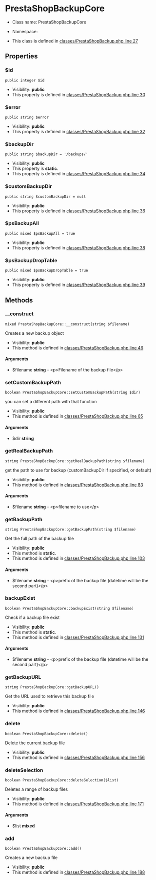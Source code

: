 PrestaShopBackupCore
===============






* Class name: PrestaShopBackupCore
* Namespace: 

* This class is defined in [classes/PrestaShopBackup.php line 27](https://github.com/PrestaShop/PrestaShop/blob/1.6.1.1/classes/PrestaShopBackup.php#27)





Properties
----------


### $id

    public integer $id





* Visibility: **public**
* This property is defined in [classes/PrestaShopBackup.php line 30](https://github.com/PrestaShop/PrestaShop/blob/1.6.1.1/classes/PrestaShopBackup.php#30)


### $error

    public string $error





* Visibility: **public**
* This property is defined in [classes/PrestaShopBackup.php line 32](https://github.com/PrestaShop/PrestaShop/blob/1.6.1.1/classes/PrestaShopBackup.php#32)


### $backupDir

    public string $backupDir = '/backups/'





* Visibility: **public**
* This property is **static**.
* This property is defined in [classes/PrestaShopBackup.php line 34](https://github.com/PrestaShop/PrestaShop/blob/1.6.1.1/classes/PrestaShopBackup.php#34)


### $customBackupDir

    public string $customBackupDir = null





* Visibility: **public**
* This property is defined in [classes/PrestaShopBackup.php line 36](https://github.com/PrestaShop/PrestaShop/blob/1.6.1.1/classes/PrestaShopBackup.php#36)


### $psBackupAll

    public mixed $psBackupAll = true





* Visibility: **public**
* This property is defined in [classes/PrestaShopBackup.php line 38](https://github.com/PrestaShop/PrestaShop/blob/1.6.1.1/classes/PrestaShopBackup.php#38)


### $psBackupDropTable

    public mixed $psBackupDropTable = true





* Visibility: **public**
* This property is defined in [classes/PrestaShopBackup.php line 39](https://github.com/PrestaShop/PrestaShop/blob/1.6.1.1/classes/PrestaShopBackup.php#39)


Methods
-------


### __construct

    mixed PrestaShopBackupCore::__construct(string $filename)

Creates a new backup object



* Visibility: **public**
* This method is defined in [classes/PrestaShopBackup.php line 46](https://github.com/PrestaShop/PrestaShop/blob/1.6.1.1/classes/PrestaShopBackup.php#46)


#### Arguments
* $filename **string** - &lt;p&gt;Filename of the backup file&lt;/p&gt;



### setCustomBackupPath

    boolean PrestaShopBackupCore::setCustomBackupPath(string $dir)

you can set a different path with that function



* Visibility: **public**
* This method is defined in [classes/PrestaShopBackup.php line 65](https://github.com/PrestaShop/PrestaShop/blob/1.6.1.1/classes/PrestaShopBackup.php#65)


#### Arguments
* $dir **string**



### getRealBackupPath

    string PrestaShopBackupCore::getRealBackupPath(string $filename)

get the path to use for backup (customBackupDir if specified, or default)



* Visibility: **public**
* This method is defined in [classes/PrestaShopBackup.php line 83](https://github.com/PrestaShop/PrestaShop/blob/1.6.1.1/classes/PrestaShopBackup.php#83)


#### Arguments
* $filename **string** - &lt;p&gt;filename to use&lt;/p&gt;



### getBackupPath

    string PrestaShopBackupCore::getBackupPath(string $filename)

Get the full path of the backup file



* Visibility: **public**
* This method is **static**.
* This method is defined in [classes/PrestaShopBackup.php line 103](https://github.com/PrestaShop/PrestaShop/blob/1.6.1.1/classes/PrestaShopBackup.php#103)


#### Arguments
* $filename **string** - &lt;p&gt;prefix of the backup file (datetime will be the second part)&lt;/p&gt;



### backupExist

    boolean PrestaShopBackupCore::backupExist(string $filename)

Check if a backup file exist



* Visibility: **public**
* This method is **static**.
* This method is defined in [classes/PrestaShopBackup.php line 131](https://github.com/PrestaShop/PrestaShop/blob/1.6.1.1/classes/PrestaShopBackup.php#131)


#### Arguments
* $filename **string** - &lt;p&gt;prefix of the backup file (datetime will be the second part)&lt;/p&gt;



### getBackupURL

    string PrestaShopBackupCore::getBackupURL()

Get the URL used to retrieve this backup file



* Visibility: **public**
* This method is defined in [classes/PrestaShopBackup.php line 146](https://github.com/PrestaShop/PrestaShop/blob/1.6.1.1/classes/PrestaShopBackup.php#146)




### delete

    boolean PrestaShopBackupCore::delete()

Delete the current backup file



* Visibility: **public**
* This method is defined in [classes/PrestaShopBackup.php line 156](https://github.com/PrestaShop/PrestaShop/blob/1.6.1.1/classes/PrestaShopBackup.php#156)




### deleteSelection

    boolean PrestaShopBackupCore::deleteSelection($list)

Deletes a range of backup files



* Visibility: **public**
* This method is defined in [classes/PrestaShopBackup.php line 171](https://github.com/PrestaShop/PrestaShop/blob/1.6.1.1/classes/PrestaShopBackup.php#171)


#### Arguments
* $list **mixed**



### add

    boolean PrestaShopBackupCore::add()

Creates a new backup file



* Visibility: **public**
* This method is defined in [classes/PrestaShopBackup.php line 188](https://github.com/PrestaShop/PrestaShop/blob/1.6.1.1/classes/PrestaShopBackup.php#188)



